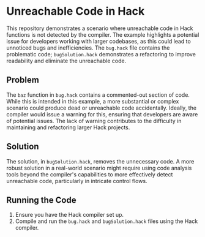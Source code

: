 # Unreachable Code in Hack

This repository demonstrates a scenario where unreachable code in Hack functions is not detected by the compiler.  The example highlights a potential issue for developers working with larger codebases, as this could lead to unnoticed bugs and inefficiencies.  The `bug.hack` file contains the problematic code; `bugSolution.hack` demonstrates a refactoring to improve readability and eliminate the unreachable code.

## Problem

The `baz` function in `bug.hack` contains a commented-out section of code. While this is intended in this example, a more substantial or complex scenario could produce dead or unreachable code accidentally.  Ideally, the compiler would issue a warning for this, ensuring that developers are aware of potential issues.  The lack of warning contributes to the difficulty in maintaining and refactoring larger Hack projects.

## Solution

The solution, in `bugSolution.hack`, removes the unnecessary code.  A more robust solution in a real-world scenario might require using code analysis tools beyond the compiler's capabilities to more effectively detect unreachable code, particularly in intricate control flows.

## Running the Code

1. Ensure you have the Hack compiler set up.
2. Compile and run the `bug.hack` and `bugSolution.hack` files using the Hack compiler.